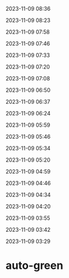 2023-11-09 08:36


2023-11-09 08:23


2023-11-09 07:58


2023-11-09 07:46


2023-11-09 07:33


2023-11-09 07:20


2023-11-09 07:08


2023-11-09 06:50


2023-11-09 06:37


2023-11-09 06:24


2023-11-09 05:59


2023-11-09 05:46


2023-11-09 05:34


2023-11-09 05:20


2023-11-09 04:59


2023-11-09 04:46


2023-11-09 04:34


2023-11-09 04:20


2023-11-09 03:55


2023-11-09 03:42


2023-11-09 03:29


# auto-green
